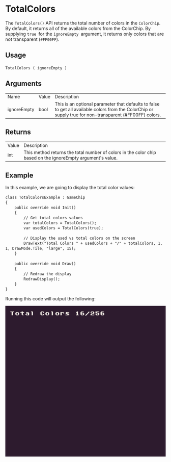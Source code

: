 # TotalColors

The `TotalColors()` API returns the total number of colors in the `ColorChip`. By default, it returns all of the available colors from the ColorChip. By supplying `true `for the `ignoreEmpty `argument, it returns only colors that are not transparent (`#FF00FF`).

## Usage

`TotalColors ( ignoreEmpty )`

## Arguments

<table>
  <tr>
    <td>Name</td>
    <td>Value</td>
    <td>Description</td>
  </tr>
  <tr>
    <td>ignoreEmpty</td>
    <td>bool</td>
    <td>This is an optional parameter that defaults to false to get all available colors from the ColorChip or supply true for non-transparent (#FF00FF) colors.</td>
  </tr>
</table>


## Returns

<table>
  <tr>
    <td>Value</td>
    <td>Description</td>
  </tr>
  <tr>
    <td>int</td>
    <td>This method returns the total number of colors in the color chip based on the ignoreEmpty argument's value.</td>
  </tr>
</table>


## Example

In this example, we are going to display the total color values:

    class TotalColorsExample : GameChip
    {
        public override void Init()
        {
            // Get total colors values
            var totalColors = TotalColors();
            var usedColors = TotalColors(true);

            // Display the used vs total colors on the screen
            DrawText("Total Colors " + usedColors + "/" + totalColors, 1, 1, DrawMode.Tile, "large", 15);
        }

        public override void Draw()
        {
            // Redraw the display
            RedrawDisplay();
        }
    }

Running this code will output the following:

<p style="text-align:center"><img src="images/TotalColorsOutput_image_0.png" /></p>


